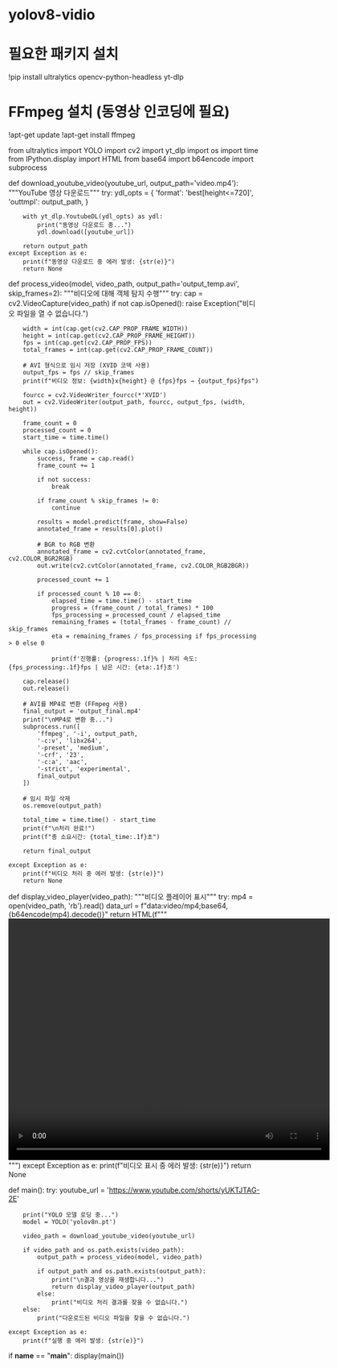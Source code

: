 # yolov8-vidio



# 필요한 패키지 설치
!pip install ultralytics opencv-python-headless yt-dlp

# FFmpeg 설치 (동영상 인코딩에 필요)
!apt-get update
!apt-get install ffmpeg

from ultralytics import YOLO
import cv2
import yt_dlp
import os
import time
from IPython.display import HTML
from base64 import b64encode
import subprocess

def download_youtube_video(youtube_url, output_path='video.mp4'):
    """YouTube 영상 다운로드"""
    try:
        ydl_opts = {
            'format': 'best[height<=720]',
            'outtmpl': output_path,
        }
        
        with yt_dlp.YoutubeDL(ydl_opts) as ydl:
            print("동영상 다운로드 중...")
            ydl.download([youtube_url])
            
        return output_path
    except Exception as e:
        print(f"동영상 다운로드 중 에러 발생: {str(e)}")
        return None

def process_video(model, video_path, output_path='output_temp.avi', skip_frames=2):
    """비디오에 대해 객체 탐지 수행"""
    try:
        cap = cv2.VideoCapture(video_path)
        if not cap.isOpened():
            raise Exception("비디오 파일을 열 수 없습니다.")
        
        width = int(cap.get(cv2.CAP_PROP_FRAME_WIDTH))
        height = int(cap.get(cv2.CAP_PROP_FRAME_HEIGHT))
        fps = int(cap.get(cv2.CAP_PROP_FPS))
        total_frames = int(cap.get(cv2.CAP_PROP_FRAME_COUNT))
        
        # AVI 형식으로 임시 저장 (XVID 코덱 사용)
        output_fps = fps // skip_frames
        print(f"비디오 정보: {width}x{height} @ {fps}fps → {output_fps}fps")
        
        fourcc = cv2.VideoWriter_fourcc(*'XVID')
        out = cv2.VideoWriter(output_path, fourcc, output_fps, (width, height))
        
        frame_count = 0
        processed_count = 0
        start_time = time.time()
        
        while cap.isOpened():
            success, frame = cap.read()
            frame_count += 1
            
            if not success:
                break
            
            if frame_count % skip_frames != 0:
                continue
                
            results = model.predict(frame, show=False)
            annotated_frame = results[0].plot()
            
            # BGR to RGB 변환
            annotated_frame = cv2.cvtColor(annotated_frame, cv2.COLOR_BGR2RGB)
            out.write(cv2.cvtColor(annotated_frame, cv2.COLOR_RGB2BGR))
            
            processed_count += 1
            
            if processed_count % 10 == 0:
                elapsed_time = time.time() - start_time
                progress = (frame_count / total_frames) * 100
                fps_processing = processed_count / elapsed_time
                remaining_frames = (total_frames - frame_count) // skip_frames
                eta = remaining_frames / fps_processing if fps_processing > 0 else 0
                
                print(f'진행률: {progress:.1f}% | 처리 속도: {fps_processing:.1f}fps | 남은 시간: {eta:.1f}초')
        
        cap.release()
        out.release()
        
        # AVI를 MP4로 변환 (FFmpeg 사용)
        final_output = 'output_final.mp4'
        print("\nMP4로 변환 중...")
        subprocess.run([
            'ffmpeg', '-i', output_path,
            '-c:v', 'libx264',
            '-preset', 'medium',
            '-crf', '23',
            '-c:a', 'aac',
            '-strict', 'experimental',
            final_output
        ])
        
        # 임시 파일 삭제
        os.remove(output_path)
        
        total_time = time.time() - start_time
        print(f"\n처리 완료!")
        print(f"총 소요시간: {total_time:.1f}초")
        
        return final_output
        
    except Exception as e:
        print(f"비디오 처리 중 에러 발생: {str(e)}")
        return None

def display_video_player(video_path):
    """비디오 플레이어 표시"""
    try:
        mp4 = open(video_path, 'rb').read()
        data_url = f"data:video/mp4;base64,{b64encode(mp4).decode()}"
        return HTML(f"""
        <video width="640" height="480" controls>
            <source src="{data_url}" type="video/mp4">
        </video>
        """)
    except Exception as e:
        print(f"비디오 표시 중 에러 발생: {str(e)}")
        return None

def main():
    try:
        youtube_url = 'https://www.youtube.com/shorts/yUKTJTAG-2E'
        
        print("YOLO 모델 로딩 중...")
        model = YOLO('yolov8n.pt')
        
        video_path = download_youtube_video(youtube_url)
        
        if video_path and os.path.exists(video_path):
            output_path = process_video(model, video_path)
            
            if output_path and os.path.exists(output_path):
                print("\n결과 영상을 재생합니다...")
                return display_video_player(output_path)
            else:
                print("비디오 처리 결과를 찾을 수 없습니다.")
        else:
            print("다운로드된 비디오 파일을 찾을 수 없습니다.")
            
    except Exception as e:
        print(f"실행 중 에러 발생: {str(e)}")

if __name__ == "__main__":
    display(main())
